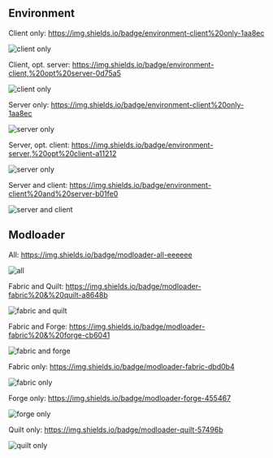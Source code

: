 ## Environment

Client only: https://img.shields.io/badge/environment-client%20only-1aa8ec 

![client only](https://img.shields.io/badge/environment-client%20only-1aa8ec)

Client, opt. server: https://img.shields.io/badge/environment-client,%20opt%20server-0d75a5

![client only](https://img.shields.io/badge/environment-client,%20opt%20server-0d75a5)

Server only: https://img.shields.io/badge/environment-client%20only-1aa8ec

![server only](https://img.shields.io/badge/environment-server%20only-e61a1a)

Server, opt. client: https://img.shields.io/badge/environment-server,%20opt%20client-a11212

![server only](https://img.shields.io/badge/environment-server,%20opt%20client-a11212)

Server and client: https://img.shields.io/badge/environment-client%20and%20server-b01fe0

![server and client](https://img.shields.io/badge/environment-client%20and%20server-b01fe0)

## Modloader

All: https://img.shields.io/badge/modloader-all-eeeeee

![all](https://img.shields.io/badge/modloader-all-eeeeee)

Fabric and Quilt: https://img.shields.io/badge/modloader-fabric%20&%20quilt-a8648b

![fabric and quilt](https://img.shields.io/badge/modloader-fabric%20&%20quilt-a8648b)

Fabric and Forge: https://img.shields.io/badge/modloader-fabric%20&%20forge-cb6041

![fabric and forge](https://img.shields.io/badge/modloader-fabric%20&%20forge-cb6041)

Fabric only: https://img.shields.io/badge/modloader-fabric-dbd0b4

![fabric only](https://img.shields.io/badge/modloader-fabric-dbd0b4)

Forge only: https://img.shields.io/badge/modloader-forge-455467

![forge only](https://img.shields.io/badge/modloader-forge-455467)

Quilt only: https://img.shields.io/badge/modloader-quilt-57496b

![quilt only](https://img.shields.io/badge/modloader-quilt-57496b)
